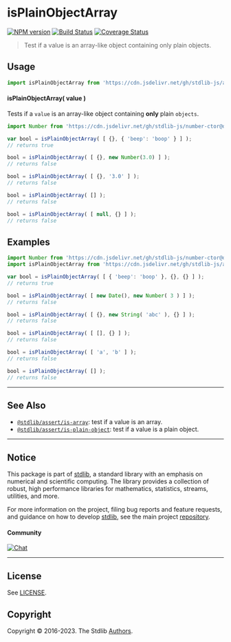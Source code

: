 <!--

@license Apache-2.0

Copyright (c) 2018 The Stdlib Authors.

Licensed under the Apache License, Version 2.0 (the "License");
you may not use this file except in compliance with the License.
You may obtain a copy of the License at

   http://www.apache.org/licenses/LICENSE-2.0

Unless required by applicable law or agreed to in writing, software
distributed under the License is distributed on an "AS IS" BASIS,
WITHOUT WARRANTIES OR CONDITIONS OF ANY KIND, either express or implied.
See the License for the specific language governing permissions and
limitations under the License.

-->

# isPlainObjectArray

[![NPM version][npm-image]][npm-url] [![Build Status][test-image]][test-url] [![Coverage Status][coverage-image]][coverage-url] <!-- [![dependencies][dependencies-image]][dependencies-url] -->

> Test if a value is an array-like object containing only plain objects.



<section class="usage">

## Usage

```javascript
import isPlainObjectArray from 'https://cdn.jsdelivr.net/gh/stdlib-js/assert-is-plain-object-array@deno/mod.js';
```

#### isPlainObjectArray( value )

Tests if a `value` is an array-like object containing **only** plain `objects`.

<!-- eslint-disable no-new-wrappers, object-curly-newline -->

```javascript
import Number from 'https://cdn.jsdelivr.net/gh/stdlib-js/number-ctor@deno/mod.js';

var bool = isPlainObjectArray( [ {}, { 'beep': 'boop' } ] );
// returns true

bool = isPlainObjectArray( [ {}, new Number(3.0) ] );
// returns false

bool = isPlainObjectArray( [ {}, '3.0' ] );
// returns false

bool = isPlainObjectArray( [] );
// returns false

bool = isPlainObjectArray( [ null, {} ] );
// returns false
```

</section>

<!-- /.usage -->

<section class="examples">

## Examples

<!-- eslint-disable no-new-wrappers, object-curly-newline -->

<!-- eslint no-undef: "error" -->

```javascript
import Number from 'https://cdn.jsdelivr.net/gh/stdlib-js/number-ctor@deno/mod.js';
import isPlainObjectArray from 'https://cdn.jsdelivr.net/gh/stdlib-js/assert-is-plain-object-array@deno/mod.js';

var bool = isPlainObjectArray( [ { 'beep': 'boop' }, {}, {} ] );
// returns true

bool = isPlainObjectArray( [ new Date(), new Number( 3 ) ] );
// returns false

bool = isPlainObjectArray( [ {}, new String( 'abc' ), {} ] );
// returns false

bool = isPlainObjectArray( [ [], {} ] );
// returns false

bool = isPlainObjectArray( [ 'a', 'b' ] );
// returns false

bool = isPlainObjectArray( [] );
// returns false
```

</section>

<!-- /.examples -->

<!-- Section for related `stdlib` packages. Do not manually edit this section, as it is automatically populated. -->

<section class="related">

* * *

## See Also

-   <span class="package-name">[`@stdlib/assert/is-array`][@stdlib/assert/is-array]</span><span class="delimiter">: </span><span class="description">test if a value is an array.</span>
-   <span class="package-name">[`@stdlib/assert/is-plain-object`][@stdlib/assert/is-plain-object]</span><span class="delimiter">: </span><span class="description">test if a value is a plain object.</span>

</section>

<!-- /.related -->

<!-- Section for all links. Make sure to keep an empty line after the `section` element and another before the `/section` close. -->


<section class="main-repo" >

* * *

## Notice

This package is part of [stdlib][stdlib], a standard library with an emphasis on numerical and scientific computing. The library provides a collection of robust, high performance libraries for mathematics, statistics, streams, utilities, and more.

For more information on the project, filing bug reports and feature requests, and guidance on how to develop [stdlib][stdlib], see the main project [repository][stdlib].

#### Community

[![Chat][chat-image]][chat-url]

---

## License

See [LICENSE][stdlib-license].


## Copyright

Copyright &copy; 2016-2023. The Stdlib [Authors][stdlib-authors].

</section>

<!-- /.stdlib -->

<!-- Section for all links. Make sure to keep an empty line after the `section` element and another before the `/section` close. -->

<section class="links">

[npm-image]: http://img.shields.io/npm/v/@stdlib/assert-is-plain-object-array.svg
[npm-url]: https://npmjs.org/package/@stdlib/assert-is-plain-object-array

[test-image]: https://github.com/stdlib-js/assert-is-plain-object-array/actions/workflows/test.yml/badge.svg?branch=main
[test-url]: https://github.com/stdlib-js/assert-is-plain-object-array/actions/workflows/test.yml?query=branch:main

[coverage-image]: https://img.shields.io/codecov/c/github/stdlib-js/assert-is-plain-object-array/main.svg
[coverage-url]: https://codecov.io/github/stdlib-js/assert-is-plain-object-array?branch=main

<!--

[dependencies-image]: https://img.shields.io/david/stdlib-js/assert-is-plain-object-array.svg
[dependencies-url]: https://david-dm.org/stdlib-js/assert-is-plain-object-array/main

-->

[chat-image]: https://img.shields.io/gitter/room/stdlib-js/stdlib.svg
[chat-url]: https://gitter.im/stdlib-js/stdlib/

[stdlib]: https://github.com/stdlib-js/stdlib

[stdlib-authors]: https://github.com/stdlib-js/stdlib/graphs/contributors

[umd]: https://github.com/umdjs/umd
[es-module]: https://developer.mozilla.org/en-US/docs/Web/JavaScript/Guide/Modules

[deno-url]: https://github.com/stdlib-js/assert-is-plain-object-array/tree/deno
[umd-url]: https://github.com/stdlib-js/assert-is-plain-object-array/tree/umd
[esm-url]: https://github.com/stdlib-js/assert-is-plain-object-array/tree/esm
[branches-url]: https://github.com/stdlib-js/assert-is-plain-object-array/blob/main/branches.md

[stdlib-license]: https://raw.githubusercontent.com/stdlib-js/assert-is-plain-object-array/main/LICENSE

<!-- <related-links> -->

[@stdlib/assert/is-array]: https://github.com/stdlib-js/assert-is-array/tree/deno

[@stdlib/assert/is-plain-object]: https://github.com/stdlib-js/assert-is-plain-object/tree/deno

<!-- </related-links> -->

</section>

<!-- /.links -->
